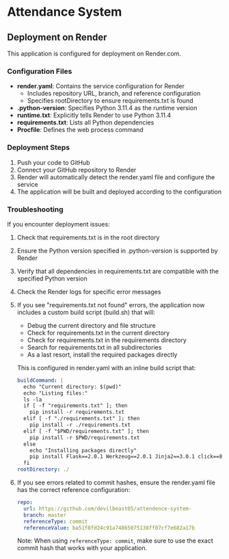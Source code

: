 # Attendance System

## Deployment on Render

This application is configured for deployment on Render.com.

### Configuration Files

- **render.yaml**: Contains the service configuration for Render
  - Includes repository URL, branch, and reference configuration
  - Specifies rootDirectory to ensure requirements.txt is found
- **.python-version**: Specifies Python 3.11.4 as the runtime version
- **runtime.txt**: Explicitly tells Render to use Python 3.11.4
- **requirements.txt**: Lists all Python dependencies
- **Procfile**: Defines the web process command

### Deployment Steps

1. Push your code to GitHub
2. Connect your GitHub repository to Render
3. Render will automatically detect the render.yaml file and configure the service
4. The application will be built and deployed according to the configuration

### Troubleshooting

If you encounter deployment issues:

1. Check that requirements.txt is in the root directory
2. Ensure the Python version specified in .python-version is supported by Render
3. Verify that all dependencies in requirements.txt are compatible with the specified Python version
4. Check the Render logs for specific error messages
5. If you see "requirements.txt not found" errors, the application now includes a custom build script (build.sh) that will:
   - Debug the current directory and file structure
   - Check for requirements.txt in the current directory
   - Check for requirements.txt in the requirements directory
   - Search for requirements.txt in all subdirectories
   - As a last resort, install the required packages directly
   
   This is configured in render.yaml with an inline build script that:
    ```yaml
    buildCommand: |
      echo "Current directory: $(pwd)"
      echo "Listing files:"
      ls -la
      if [ -f "requirements.txt" ]; then
        pip install -r requirements.txt
      elif [ -f "./requirements.txt" ]; then
        pip install -r ./requirements.txt
      elif [ -f "$PWD/requirements.txt" ]; then
        pip install -r $PWD/requirements.txt
      else
        echo "Installing packages directly"
        pip install Flask==2.0.1 Werkzeug==2.0.1 Jinja2==3.0.1 click==8.0.1 itsdangerous==2.0.1 MarkupSafe==2.0.1 gunicorn==20.1.0 Flask-SQLAlchemy==2.5.1 SQLAlchemy==1.4.23
      fi
    rootDirectory: ./
    ```
6. If you see errors related to commit hashes, ensure the render.yaml file has the correct reference configuration:
   ```yaml
   repo:
     url: https://github.com/devilbeast05/attendence-system-
     branch: master
     referenceType: commit
     referenceValue: ba51f8fd24c91a74865075138ff07cf7e682a17b
   ```
   
   Note: When using `referenceType: commit`, make sure to use the exact commit hash that works with your application.